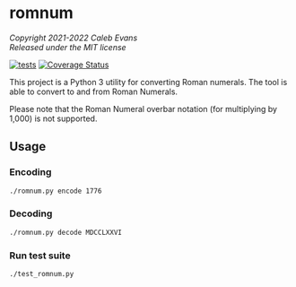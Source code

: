 # romnum

*Copyright 2021-2022 Caleb Evans*  
*Released under the MIT license*

[![tests](https://github.com/caleb531/romnum/actions/workflows/tests.yml/badge.svg)](https://github.com/caleb531/romnum/actions/workflows/tests.yml)
[![Coverage Status](https://coveralls.io/repos/caleb531/romnum/badge.svg?branch=main)](https://coveralls.io/r/caleb531/romnum?branch=main)

This project is a Python 3 utility for converting Roman numerals. The tool is
able to convert to and from Roman Numerals.

Please note that the Roman Numeral overbar notation (for multiplying by 1,000)
is not supported.

## Usage

### Encoding

```sh
./romnum.py encode 1776
```

### Decoding

```sh
./romnum.py decode MDCCLXXVI

```

### Run test suite

```sh
./test_romnum.py
```
